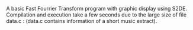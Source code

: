 A basic Fast Fourrier Transform program with graphic display using S2DE.
Compilation and execution take a few seconds due to the large size of file data.c :
(data.c contains information of a short music extract).
